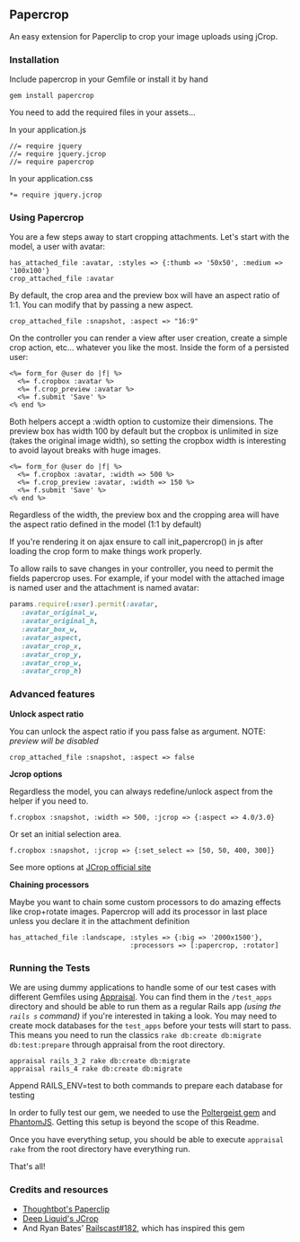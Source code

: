 
## Papercrop
An easy extension for Paperclip to crop your image uploads using jCrop.

### Installation
Include papercrop in your Gemfile or install it by hand

    gem install papercrop

You need to add the required files in your assets...

In your application.js

    //= require jquery
    //= require jquery.jcrop
    //= require papercrop

In your application.css

    *= require jquery.jcrop

### Using Papercrop
You are a few steps away to start cropping attachments. Let's start with the model, a user with avatar:

    has_attached_file :avatar, :styles => {:thumb => '50x50', :medium => '100x100'}
    crop_attached_file :avatar
    
By default, the crop area and the preview box will have an aspect ratio of 1:1. 
You can modify that by passing a new aspect.

    crop_attached_file :snapshot, :aspect => "16:9"
    
On the controller you can render a view after user creation, create a simple crop action, etc... whatever you like the most. Inside the form of a persisted user:

    <%= form_for @user do |f| %>
      <%= f.cropbox :avatar %>
      <%= f.crop_preview :avatar %>
      <%= f.submit 'Save' %>
    <% end %>
    
Both helpers accept a :width option to customize their dimensions. The preview box has width 100 by default but the cropbox is unlimited in size (takes the original image width), so setting the cropbox width is interesting to avoid layout breaks with huge images. 

    <%= form_for @user do |f| %>
      <%= f.cropbox :avatar, :width => 500 %>
      <%= f.crop_preview :avatar, :width => 150 %>
      <%= f.submit 'Save' %>
    <% end %>
    
Regardless of the width, the preview box and the cropping area will have the aspect ratio defined in the model (1:1 by default)  

If you're rendering it on ajax ensure to call init_papercrop() in js after loading the crop form to make things work properly.  

To allow rails to save changes in your controller, you need to permit the fields papercrop uses. For example, if your model with the attached image is named user and the attachment is named avatar:

```ruby
params.require(:user).permit(:avatar, 
   :avatar_original_w, 
   :avatar_original_h, 
   :avatar_box_w, 
   :avatar_aspect, 
   :avatar_crop_x, 
   :avatar_crop_y, 
   :avatar_crop_w, 
   :avatar_crop_h)
```

### Advanced features

**Unlock aspect ratio**

You can unlock the aspect ratio if you pass false as argument. NOTE: *preview will be disabled*

    crop_attached_file :snapshot, :aspect => false

**Jcrop options**

Regardless the model, you can always redefine/unlock aspect from the helper if you need to.

    f.cropbox :snapshot, :width => 500, :jcrop => {:aspect => 4.0/3.0}

Or set an initial selection area.

    f.cropbox :snapshot, :jcrop => {:set_select => [50, 50, 400, 300]}

See more options at [JCrop official site](http://deepliquid.com/content/Jcrop_Manual.html)

**Chaining processors**

Maybe you want to chain some custom processors to do amazing effects like crop+rotate images. Papercrop will add its processor in last place unless you declare it in the attachment definition

    has_attached_file :landscape, :styles => {:big => '2000x1500'}, 
                                  :processors => [:papercrop, :rotator]

### Running the Tests

We are using dummy applications to handle some of our test cases with different Gemfiles using [Appraisal](https://github.com/thoughtbot/appraisal). You can find them in the `/test_apps` directory and should be able to run them as a regular Rails app _(using the `rails s` command)_ if you're interested in taking a look. You may need to create mock databases for the `test_apps` before your tests will start to pass. This means you need to run the classics `rake db:create db:migrate db:test:prepare` through appraisal from the root directory.

    appraisal rails_3_2 rake db:create db:migrate
    appraisal rails_4 rake db:create db:migrate

Append RAILS_ENV=test to both commands to prepare each database for testing

In order to fully test our gem, we needed to use the [Poltergeist gem](https://github.com/teampoltergeist/poltergeist) and [PhantomJS](http://phantomjs.org/). Getting this setup is beyond the scope of this Readme.

Once you have everything setup, you should be able to execute `appraisal rake` from the root directory have everything run.

That's all!

### Credits and resources
* [Thoughtbot's Paperclip](https://github.com/thoughtbot/paperclip/)
* [Deep Liquid's JCrop](http://deepliquid.com/content/Jcrop.html)
* And Ryan Bates' [Railscast#182](http://railscasts.com/episodes/182-cropping-images/), which has inspired this gem
